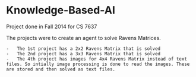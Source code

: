 # Knowledge-Based-AI
Project done in Fall 2014 for CS 7637

The projects were to create an agent to solve Ravens Matrices.



	-	The 1st project has a 2x2 Ravens Matrix that is solved
	-	The 2nd project has a 3x3 Ravens Matrix that is solved
	-	The 4th project has images for 4x4 Ravens Matrix instead of text files. So intially image processing is done to read the images. These are stored and then solved as text files.
  
